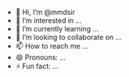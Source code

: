 - 👋 Hi, I’m @mmdsir
- 👀 I’m interested in ...
- 🌱 I’m currently learning ...
- 💞️ I’m looking to collaborate on ...
- 📫 How to reach me ...
- 😄 Pronouns: ...
- ⚡ Fun fact: ...

<!---
mmdsir/mmdsir is a ✨ special ✨ repository because its `README.md` (this file) appears on your GitHub profile.
You can click the Preview link to take a look at your changes.
--->
